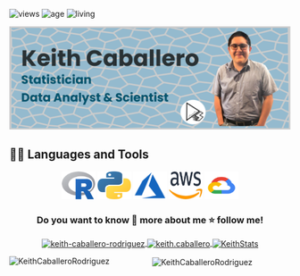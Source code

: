 ![views](https://komarev.com/ghpvc/?username=KeithCaballeroRodriguez&color=blue&label=PROFILE+VIEWS)
![age](https://img.shields.io/badge/Age-22-blue)
![living](https://img.shields.io/badge/Peru-3c9)

![KeithStats](https://raw.githubusercontent.com/KeithCaballeroRodriguez/KeithCaballeroRodriguez/main/logos/profile.png)

## 👨‍💻 Languages and Tools

<div align="center">
  
<img src="https://raw.githubusercontent.com/KeithCaballeroRodriguez/KeithCaballeroRodriguez/main/logos/r.png" height="50" width="60">
<img src="https://raw.githubusercontent.com/KeithCaballeroRodriguez/KeithCaballeroRodriguez/main/logos/python.png" height="50" width="60">
<img src="https://raw.githubusercontent.com/KeithCaballeroRodriguez/KeithCaballeroRodriguez/main/logos/azure.png" height="50" width="60">
<img src="https://raw.githubusercontent.com/KeithCaballeroRodriguez/KeithCaballeroRodriguez/main/logos/aws.png" height="50" width="60">
<img src="https://raw.githubusercontent.com/KeithCaballeroRodriguez/KeithCaballeroRodriguez/main/logos/gcp.png" height="50" width="60">

<br>

### Do you want to know 👋 more about me ⭐ follow me!
<p align="center">
  <a 
     href="https://linkedin.com/in/keith-caballero-rodriguez" 
     target="blank">
    <img 
         align="center" 
         src="https://cdn.jsdelivr.net/npm/simple-icons@3.0.1/icons/linkedin.svg" 
         alt="keith-caballero-rodriguez" 
         height="30" width="40"/>
  </a>
  <a 
     href="https://www.instagram.com/keith.caballero" 
     target="blank">
    <img 
         align="center" 
         src="https://cdn.jsdelivr.net/npm/simple-icons@3.0.1/icons/instagram.svg" 
         alt="keith.caballero" height="30" width="40" />
  </a>
  <a 
     href="https://www.youtube.com/user/noe12ist" 
     target="blank">
    <img 
         align="center" 
         src="https://cdn.jsdelivr.net/npm/simple-icons@3.0.1/icons/youtube.svg" 
         alt="KeithStats" height="30" width="40" /></a>
</p>

<p>
  <img 
       align="left" 
       src="https://github-readme-stats.vercel.app/api/top-langs?username=KeithCaballeroRodriguez&show_icons=true&locale=en&layout=compact" 
       alt="KeithCaballeroRodriguez" 
   />
</p>

<p>&nbsp;
  <img 
       align="center" 
       src="https://github-readme-stats.vercel.app/api?username=KeithCaballeroRodriguez&show_icons=true&locale=en" 
       alt="KeithCaballeroRodriguez" 
  />
</p>


<!--
**KeithCaballeroRodriguez/KeithCaballeroRodriguez** is a ✨ _special_ ✨ repository because its `README.md` (this file) appears on your GitHub profile.

Here are some ideas to get you started:

- 🔭 I’m currently working on ...
- 🌱 I’m currently learning ...
- 👯 I’m looking to collaborate on ...
- 🤔 I’m looking for help with ...
- 💬 Ask me about ...
- 📫 How to reach me: ...
- 😄 Pronouns: ...
- ⚡ Fun fact: ...
-->
